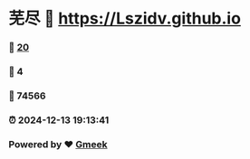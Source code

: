 # 芜尽 :link: https://Lszidv.github.io 
### :page_facing_up: [20](https://Lszidv.github.io/tag.html) 
### :speech_balloon: 4 
### :hibiscus: 74566 
### :alarm_clock: 2024-12-13 19:13:41 
### Powered by :heart: [Gmeek](https://github.com/Meekdai/Gmeek)
